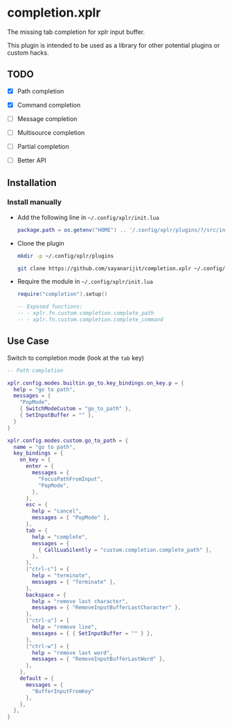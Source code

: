 completion.xplr
===============

The missing tab completion for xplr input buffer.

This plugin is intended to be used as a library for other potential plugins
or custom hacks.


TODO
----

- [x] Path completion
- [x] Command completion
- [ ] Message completion
- [ ] Multisource completion
- [ ] Partial completion
- [ ] Better API


Installation
------------

### Install manually

- Add the following line in `~/.config/xplr/init.lua`

  ```lua
  package.path = os.getenv("HOME") .. '/.config/xplr/plugins/?/src/init.lua'
  ```

- Clone the plugin

  ```bash
  mkdir -p ~/.config/xplr/plugins

  git clone https://github.com/sayanarijit/completion.xplr ~/.config/xplr/plugins/completion
  ```

- Require the module in `~/.config/xplr/init.lua`

  ```lua
  require("completion").setup()

  -- Exposed functions:
  -- - xplr.fn.custom.completion.complete_path
  -- - xplr.fn.custom.completion.complete_command
  ```


Use Case
--------

Switch to completion mode (look at the `tab` key)

  ```lua
  -- Path completion

  xplr.config.modes.builtin.go_to.key_bindings.on_key.p = {
    help = "go to path",
    messages = {
      "PopMode",
      { SwitchModeCustom = "go_to_path" },
      { SetInputBuffer = "" },
    }
  }

  xplr.config.modes.custom.go_to_path = {
    name = "go to path",
    key_bindings = {
      on_key = {
        enter = {
          messages = {
            "FocusPathFromInput",
            "PopMode",
          },
        },
        esc = {
          help = "cancel",
          messages = { "PopMode" },
        },
        tab = {
          help = "complete",
          messages = {
            { CallLuaSilently = "custom.completion.complete_path" },
          },
        },
        ["ctrl-c"] = {
          help = "terminate",
          messages = { "Terminate" },
        },
        backspace = {
          help = "remove last character",
          messages = { "RemoveInputBufferLastCharacter" },
        },
        ["ctrl-u"] = {
          help = "remove line",
          messages = { { SetInputBuffer = "" } },
        },
        ["ctrl-w"] = {
          help = "remove last word",
          messages = { "RemoveInputBufferLastWord" },
        },
      },
      default = {
        messages = {
          "BufferInputFromKey"
        },
      },
    },
  }
  ```
